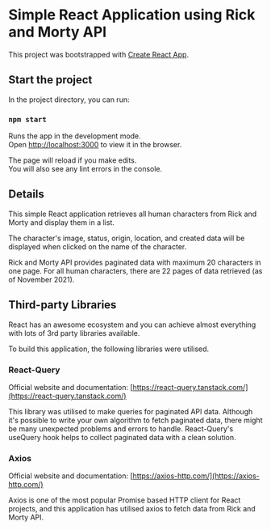 # Simple React Application using Rick and Morty API

This project was bootstrapped with [Create React App](https://github.com/facebook/create-react-app).

## Start the project

In the project directory, you can run:

### `npm start`

Runs the app in the development mode.\
Open [http://localhost:3000](http://localhost:3000) to view it in the browser.

The page will reload if you make edits.\
You will also see any lint errors in the console.

## Details

This simple React application retrieves all human characters from Rick and Morty and display them in a list.

The character's image, status, origin, location, and created data will be displayed when clicked on the name of the character.

Rick and Morty API provides paginated data with maximum 20 characters in one page. For all human characters, there are 22 pages of data retrieved (as of November 2021).

## Third-party Libraries

React has an awesome ecosystem and you can achieve almost everything with lots of 3rd party libraries available.

To build this application, the following libraries were utilised.

### React-Query

Official website and documentation: [https://react-query.tanstack.com/](https://react-query.tanstack.com/)

This library was utilised to make queries for paginated API data. Although it's possible to write your own algorithm to fetch paginated data, there might be many unexpected problems and errors to handle. React-Query's useQuery hook helps to collect paginated data with a clean solution.

### Axios

Official website and documentation: [https://axios-http.com/](https://axios-http.com/)

Axios is one of the most popular Promise based HTTP client for React projects, and this application has utilised axios to fetch data from Rick and Morty API.

